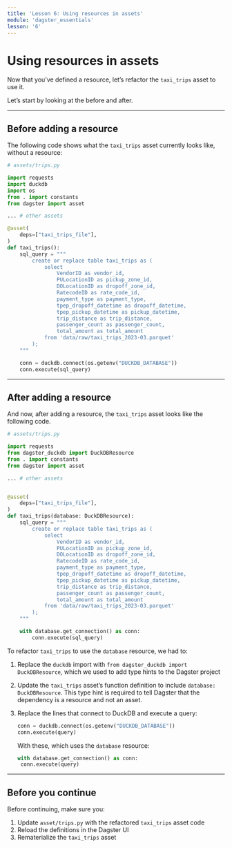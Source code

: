 ```yaml
---
title: 'Lesson 6: Using resources in assets'
module: 'dagster_essentials'
lesson: '6'
---
```


# Using resources in assets

Now that you’ve defined a resource, let’s refactor the `taxi_trips` asset to use it.

Let’s start by looking at the before and after.

---

## Before adding a resource

The following code shows what the `taxi_trips` asset currently looks like, without a resource:

```python
# assets/trips.py

import requests
import duckdb
import os
from . import constants
from dagster import asset

... # other assets

@asset(
	deps=["taxi_trips_file"],
)
def taxi_trips():
	sql_query = """
		create or replace table taxi_trips as (
			select
				VendorID as vendor_id,
				PULocationID as pickup_zone_id,
				DOLocationID as dropoff_zone_id,
				RatecodeID as rate_code_id,
				payment_type as payment_type,
				tpep_dropoff_datetime as dropoff_datetime,
				tpep_pickup_datetime as pickup_datetime,
				trip_distance as trip_distance,
				passenger_count as passenger_count,
				total_amount as total_amount
			from 'data/raw/taxi_trips_2023-03.parquet'
		);
	"""

	conn = duckdb.connect(os.getenv("DUCKDB_DATABASE"))
	conn.execute(sql_query)
```

---

## After adding a resource

And now, after adding a resource, the `taxi_trips` asset looks like the following code.

```python
# assets/trips.py

import requests
from dagster_duckdb import DuckDBResource
from . import constants
from dagster import asset

... # other assets


@asset(
	deps=["taxi_trips_file"],
)
def taxi_trips(database: DuckDBResource):
	sql_query = """
		create or replace table taxi_trips as (
			select
				VendorID as vendor_id,
				PULocationID as pickup_zone_id,
				DOLocationID as dropoff_zone_id,
				RatecodeID as rate_code_id,
				payment_type as payment_type,
				tpep_dropoff_datetime as dropoff_datetime,
				tpep_pickup_datetime as pickup_datetime,
				trip_distance as trip_distance,
				passenger_count as passenger_count,
				total_amount as total_amount
			from 'data/raw/taxi_trips_2023-03.parquet'
		);
	"""

	with database.get_connection() as conn:
		conn.execute(sql_query)
```

To refactor `taxi_trips` to use the `database` resource, we had to:

1. Replace the `duckdb` import with `from dagster_duckdb import DuckDBResource`, which we used to add type hints to the Dagster project
2. Update the `taxi_trips` asset’s function definition to include `database: DuckDBResource`. This type hint is required to tell Dagster that the dependency is a resource and not an asset.
3. Replace the lines that connect to DuckDB and execute a query:

   ```python
   conn = duckdb.connect(os.getenv("DUCKDB_DATABASE"))
   conn.execute(query)
   ```

   With these, which uses the `database` resource:

   ```python
   with database.get_connection() as conn:
   	conn.execute(query)
   ```

---

## Before you continue

Before continuing, make sure you:

1. Update `asset/trips.py` with the refactored `taxi_trips` asset code
2. Reload the definitions in the Dagster UI
3. Rematerialize the `taxi_trips` asset
